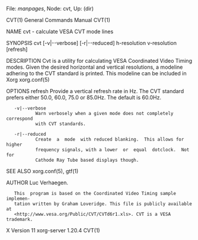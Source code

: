 File: *manpages*,  Node: cvt,  Up: (dir)

CVT(1)                      General Commands Manual                     CVT(1)



NAME
       cvt - calculate VESA CVT mode lines

SYNOPSIS
       cvt [-v|--verbose] [-r|--reduced] h-resolution v-resolution [refresh]

DESCRIPTION
       Cvt  is  a utility for calculating VESA Coordinated Video Timing modes.
       Given the desired  horizontal  and  vertical  resolutions,  a  modeline
       adhering  to the CVT standard is printed. This modeline can be included
       in Xorg xorg.conf(5)


OPTIONS
       refresh Provide a vertical  refresh  rate  in  Hz.   The  CVT  standard
               prefers  either  50.0,  60.0,  75.0  or 85.0Hz.  The default is
               60.0Hz.

       -v|--verbose
               Warn verbosely when a given mode does not completely correspond
               with CVT standards.

       -r|--reduced
               Create  a  mode  with reduced blanking.  This allows for higher
               frequency signals, with a lower  or  equal  dotclock.  Not  for
               Cathode Ray Tube based displays though.


SEE ALSO
       xorg.conf(5), gtf(1)

AUTHOR
       Luc Verhaegen.

       This  program is based on the Coordinated Video Timing sample implemen‐
       tation written by Graham Loveridge. This file is publicly available  at
       <http://www.vesa.org/Public/CVT/CVTd6r1.xls>. CVT is a VESA trademark.



X Version 11                  xorg-server 1.20.4                        CVT(1)
